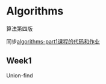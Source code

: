 # Algorithms
算法第四版

同步[algorithms-part1课程的代码和作业](https://www.coursera.org/learn/algorithms-part1/)


## Week1
Union-find
